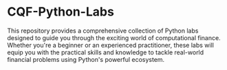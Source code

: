 # CQF-Python-Labs
This repository provides a comprehensive collection of Python labs designed to guide you through the exciting world of computational finance. Whether you're a beginner or an experienced practitioner, these labs will equip you with the practical skills and knowledge to tackle real-world financial problems using Python's powerful ecosystem.
